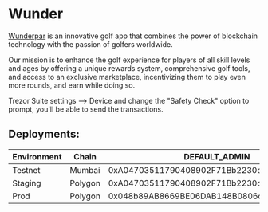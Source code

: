 # Wunder

<a href="https://wunderpar.com/">Wunderpar</a> is an innovative golf app that combines the power of blockchain technology with the passion of golfers worldwide.

Our mission is to enhance the golf experience for players of all skill levels and ages by offering a unique rewards system, comprehensive golf tools, and access to an exclusive marketplace, incentivizing them to play even more rounds, and earn while doing so.

Trezor Suite settings --> Device and change the "Safety Check" option to prompt, you'll be able to send the transactions.

## Deployments:

| Environment | Chain   | DEFAULT_ADMIN                              | Wunder Address                             | MINTER_ROLE Recipient                      |
| ----------- | ------- | ------------------------------------------ | ------------------------------------------ | ------------------------------------------ |
| Testnet     | Mumbai  | 0xA04703511790408902F71Bb2230c23591c4c54C4 | 0x0c9Ff5D08930F6993CE0D88E83890746942367aF | 0x7D78710570D65b17D860Dd6AC51ECa426cc8Ee9B |
| Staging     | Polygon | 0xA04703511790408902F71Bb2230c23591c4c54C4 | 0x3a8B6557820B8C3E7D7dB805B47ACF7eed45a014 | 0x7D78710570D65b17D860Dd6AC51ECa426cc8Ee9B |
| Prod        | Polygon | 0x048b89AB8669BE06DAB148B0806d7274541257C9 | 0x5a242099C159722a5E44798AeABe54cAbCd844BB | 0x7D78710570D65b17D860Dd6AC51ECa426cc8Ee9B |
